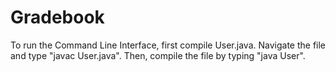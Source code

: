 Gradebook
=========
To run the Command Line Interface, first compile User.java. Navigate the file and type "javac User.java". Then, compile the file by typing "java User". 
